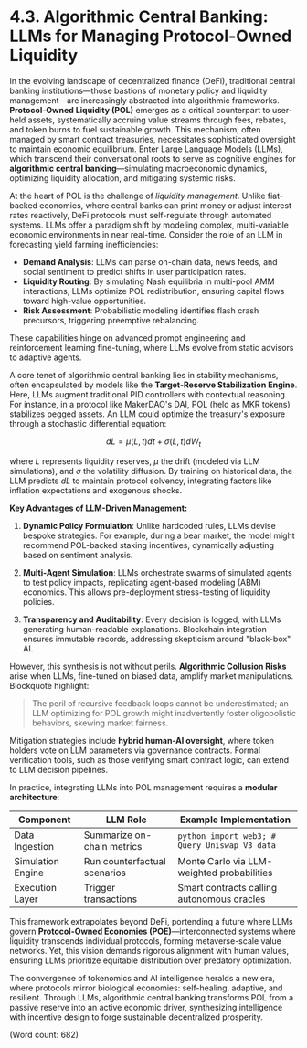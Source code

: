 # 4.3. Algorithmic Central Banking: LLMs for Managing Protocol-Owned Liquidity

In the evolving landscape of decentralized finance (DeFi), traditional central banking institutions—those bastions of monetary policy and liquidity management—are increasingly abstracted into algorithmic frameworks. **Protocol-Owned Liquidity (POL)** emerges as a critical counterpart to user-held assets, systematically accruing value streams through fees, rebates, and token burns to fuel sustainable growth. This mechanism, often managed by smart contract treasuries, necessitates sophisticated oversight to maintain economic equilibrium. Enter Large Language Models (LLMs), which transcend their conversational roots to serve as cognitive engines for **algorithmic central banking**—simulating macroeconomic dynamics, optimizing liquidity allocation, and mitigating systemic risks.

At the heart of POL is the challenge of *liquidity management*. Unlike fiat-backed economies, where central banks can print money or adjust interest rates reactively, DeFi protocols must self-regulate through automated systems. LLMs offer a paradigm shift by modeling complex, multi-variable economic environments in near real-time. Consider the role of an LLM in forecasting yield farming inefficiencies:

* **Demand Analysis**: LLMs can parse on-chain data, news feeds, and social sentiment to predict shifts in user participation rates.
* **Liquidity Routing**: By simulating Nash equilibria in multi-pool AMM interactions, LLMs optimize POL redistribution, ensuring capital flows toward high-value opportunities.
* **Risk Assessment**: Probabilistic modeling identifies flash crash precursors, triggering preemptive rebalancing.

These capabilities hinge on advanced prompt engineering and reinforcement learning fine-tuning, where LLMs evolve from static advisors to adaptive agents.

A core tenet of algorithmic central banking lies in stability mechanisms, often encapsulated by models like the **Target-Reserve Stabilization Engine**. Here, LLMs augment traditional PID controllers with contextual reasoning. For instance, in a protocol like MakerDAO's DAI, POL (held as MKR tokens) stabilizes pegged assets. An LLM could optimize the treasury's exposure through a stochastic differential equation:

$$
dL = \mu(L, t) dt + \sigma(L, t) dW_t
$$

where $L$ represents liquidity reserves, $\mu$ the drift (modeled via LLM simulations), and $\sigma$ the volatility diffusion. By training on historical data, the LLM predicts $dL$ to maintain protocol solvency, integrating factors like inflation expectations and exogenous shocks.

**Key Advantages of LLM-Driven Management:**

1. **Dynamic Policy Formulation**: Unlike hardcoded rules, LLMs devise bespoke strategies. For example, during a bear market, the model might recommend POL-backed staking incentives, dynamically adjusting based on sentiment analysis.
   
2. **Multi-Agent Simulation**: LLMs orchestrate swarms of simulated agents to test policy impacts, replicating agent-based modeling (ABM) economics. This allows pre-deployment stress-testing of liquidity policies.

3. **Transparency and Auditability**: Every decision is logged, with LLMs generating human-readable explanations. Blockchain integration ensures immutable records, addressing skepticism around "black-box" AI.

However, this synthesis is not without perils. **Algorithmic Collusion Risks** arise when LLMs, fine-tuned on biased data, amplify market manipulations. Blockquote highlight:

> The peril of recursive feedback loops cannot be underestimated; an LLM optimizing for POL growth might inadvertently foster oligopolistic behaviors, skewing market fairness.

Mitigation strategies include **hybrid human-AI oversight**, where token holders vote on LLM parameters via governance contracts. Formal verification tools, such as those verifying smart contract logic, can extend to LLM decision pipelines.

In practice, integrating LLMs into POL management requires a **modular architecture**:

| Component | LLM Role | Example Implementation |
|-----------|-----------|-----------------------|
| Data Ingestion | Summarize on-chain metrics | ```python import web3; # Query Uniswap V3 data``` |
| Simulation Engine | Run counterfactual scenarios | Monte Carlo via LLM-weighted probabilities |
| Execution Layer | Trigger transactions | Smart contracts calling autonomous oracles |

This framework extrapolates beyond DeFi, portending a future where LLMs govern **Protocol-Owned Economies (POE)**—interconnected systems where liquidity transcends individual protocols, forming metaverse-scale value networks. Yet, this vision demands rigorous alignment with human values, ensuring LLMs prioritize equitable distribution over predatory optimization.

The convergence of tokenomics and AI intelligence heralds a new era, where protocols mirror biological economies: self-healing, adaptive, and resilient. Through LLMs, algorithmic central banking transforms POL from a passive reserve into an active economic driver, synthesizing intelligence with incentive design to forge sustainable decentralized prosperity.

(Word count: 682)